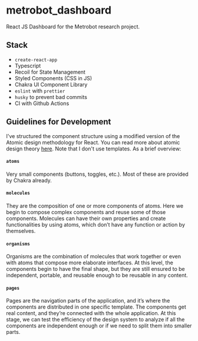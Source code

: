 # metrobot_dashboard
React JS Dashboard for the Metrobot research project. 

## Stack
- `create-react-app`
- Typescript
- Recoil for State Management
- Styled Components (CSS in JS)
- Chakra UI Component Library
- `eslint` with `prettier`
- `husky` to prevent bad commits
- CI with Github Actions

## Guidelines for Development
I've structured the component structure using a modified version of the Atomic design methodology for React. You can read more about atomic design theory [here](https://blog.usejournal.com/thinking-about-react-atomically-608c865d2262). Note that I don't use templates. As a brief overview:

#### `atoms`
Very small components (buttons, toggles, etc.). Most of these are provided by Chakra already.

#### `molecules`
They are the composition of one or more components of atoms. Here we begin to compose complex components and reuse some of those components. Molecules can have their own properties and create functionalities by using atoms, which don’t have any function or action by themselves.

#### `organisms`
Organisms are the combination of molecules that work together or even with atoms that compose more elaborate interfaces. At this level, the components begin to have the final shape, but they are still ensured to be independent, portable, and reusable enough to be reusable in any content.

#### `pages`
Pages are the navigation parts of the application, and it’s where the components are distributed in one specific template. The components get real content, and they’re connected with the whole application. At this stage, we can test the efficiency of the design system to analyze if all the components are independent enough or if we need to split them into smaller parts.
